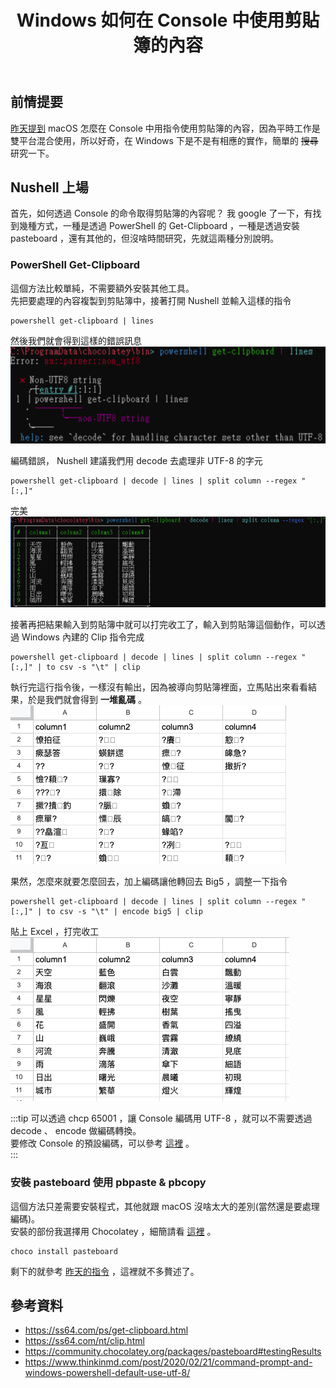 ﻿---
slug: win-clipboard-on-concole
title: Windows 如何在 Console 中使用剪貼簿的內容
authors: mrhihi
tags: [windows, nushell, clipboard]
---
## 前情提要

[昨天提到](/blog/clipboard-on-concole) macOS 怎麼在 Console 中用指令使用剪貼簿的內容，因為平時工作是雙平台混合使用，所以好奇，在 Windows 下是不是有相應的實作，簡單的 ~~搜尋~~ 研究一下。

## Nushell 上場

首先，如何透過 Console 的命令取得剪貼簿的內容呢？
我 google 了一下，有找到幾種方式，一種是透過 PowerShell 的 Get-Clipboard ，一種是透過安裝 pasteboard ，還有其他的，但沒啥時間研究，先就這兩種分別說明。

### PowerShell Get-Clipboard

這個方法比較單純，不需要額外安裝其他工具。  
先把要處理的內容複製到剪貼簿中，接著打開 Nushell 並輸入這樣的指令

```shell
powershell get-clipboard | lines
```

然後我們就會得到這樣的錯誤訊息
![取出剪貼簿編碼錯誤](pcic1.png)

編碼錯誤， Nushell 建議我們用 decode 去處理非 UTF-8 的字元

```shell
powershell get-clipboard | decode | lines | split column --regex "[:,]"
```

完美
![編碼處理後取出剪貼簿](pic2.png)

接著再把結果輸入到剪貼簿中就可以打完收工了，輸入到剪貼簿這個動作，可以透過 Windows 內建的 Clip 指令完成

```shell
powershell get-clipboard | decode | lines | split column --regex "[:,]" | to csv -s "\t" | clip
```

執行完這行指令後，一樣沒有輸出，因為被導向剪貼簿裡面，立馬貼出來看看結果，於是我們就會得到 __一堆亂碼__ 。  
![複製回剪貼簿編碼錯誤](pic3.png)

果然，怎麼來就要怎麼回去，加上編碼讓他轉回去 Big5 ，調整一下指令  

```shell
powershell get-clipboard | decode | lines | split column --regex "[:,]" | to csv -s "\t" | encode big5 | clip
```

貼上 Excel ，打完收工  
![完成處理的結果](../2024-08-07-[macos]-Clipboard%20on%20console/pic3.png)

:::tip
可以透過 chcp 65001 ，讓 Console 編碼用 UTF-8 ，就可以不需要透過 decode 、 encode 做編碼轉換。  
要修改 Console 的預設編碼，可以參考 [這裡](https://www.thinkinmd.com/post/2020/02/21/command-prompt-and-windows-powershell-default-use-utf-8/) 。  
:::

### 安裝 pasteboard 使用 pbpaste & pbcopy

這個方法只差需要安裝程式，其他就跟 macOS 沒啥太大的差別(當然還是要處理編碼)。  
安裝的部份我選擇用 Chocolatey ，細簡請看 [這裡](https://community.chocolatey.org/packages/pasteboard#testingResults) 。  

```shell
choco install pasteboard
```

剩下的就參考 [昨天的指令](/blog/clipboard-on-concole) ，這裡就不多贅述了。  

## 參考資料

- https://ss64.com/ps/get-clipboard.html
- https://ss64.com/nt/clip.html
- https://community.chocolatey.org/packages/pasteboard#testingResults
- https://www.thinkinmd.com/post/2020/02/21/command-prompt-and-windows-powershell-default-use-utf-8/

